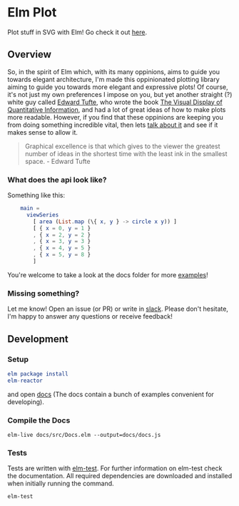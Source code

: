 # Elm Plot

Plot stuff in SVG with Elm! Go check it out [here](https://terezka.github.io/elm-plot).

## Overview

So, in the spirit of Elm which, with its many oppinions, aims to guide you towards elegant architecture, I'm made this oppinionated plotting library aiming to guide you towards more elegant and expressive plots! Of course, it's not just my own preferences I impose on you, but yet another straight (?) white guy called [Edward Tufte](https://en.wikipedia.org/wiki/Edward_Tufte), who wrote the book [The Visual Display of Quantitative Information](https://www.edwardtufte.com/tufte/books_vdqi), and had a lot of great ideas of how to make plots more readable. However, if you find that these oppinions are keeping you from doing something incredible vital, then lets [talk about it](https://elmlang.slack.com/messages/elm-plot) and see if it makes sense to allow it.

> Graphical excellence is that which gives to the viewer the greatest number of ideas in the shortest time with the least ink in the smallest space. - Edward Tufte

### What does the api look like?

Something like this:

```elm
    main =
      viewSeries
        [ area (List.map (\{ x, y } -> circle x y)) ]
        [ { x = 0, y = 1 }
        , { x = 2, y = 2 }
        , { x = 3, y = 3 }
        , { x = 4, y = 5 }
        , { x = 5, y = 8 }
        ]
```

You're welcome to take a look at the docs folder for more [examples](https://github.com/terezka/elm-plot/tree/master/docs/src)!

### Missing something?

Let me know! Open an issue (or PR) or write in [slack](https://elmlang.slack.com/messages/elm-plot). Please don't hesitate, I'm happy to answer any questions or receive feedback!

## Development

### Setup

```elm
elm package install
elm-reactor
```

and open [docs](http://localhost:8000/docs/Docs.elm) (The docs contain a bunch of examples convenient for developing).

### Compile the Docs

```
elm-live docs/src/Docs.elm --output=docs/docs.js
```

### Tests

Tests are written with [elm-test](https://github.com/elm-community/elm-test).
For further information on elm-test check the documentation.
All required dependencies are downloaded and installed when initially running the command.

```
elm-test
```
